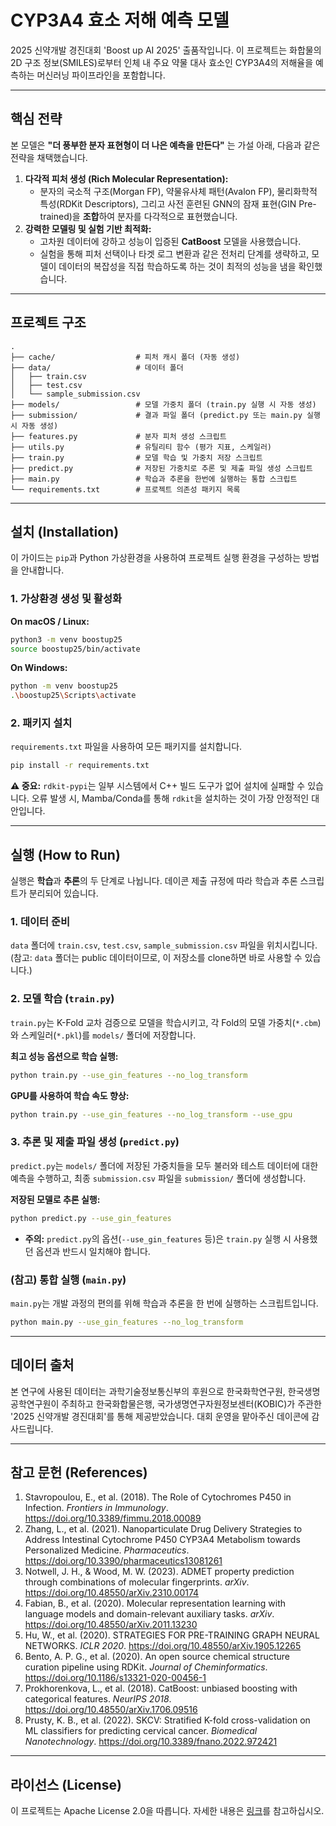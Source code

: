 # **CYP3A4 효소 저해 예측 모델**

2025 신약개발 경진대회 'Boost up AI 2025' 출품작입니다. 이 프로젝트는 화합물의 2D 구조 정보(SMILES)로부터 인체 내 주요 약물 대사 효소인 CYP3A4의 저해율을 예측하는 머신러닝 파이프라인을 포함합니다.

---

## **핵심 전략**

본 모델은 **"더 풍부한 분자 표현형이 더 나은 예측을 만든다"** 는 가설 아래, 다음과 같은 전략을 채택했습니다.

1.  **다각적 피처 생성 (Rich Molecular Representation):**
    * 분자의 국소적 구조(Morgan FP), 약물유사체 패턴(Avalon FP), 물리화학적 특성(RDKit Descriptors), 그리고 사전 훈련된 GNN의 잠재 표현(GIN Pre-trained)을 **조합**하여 분자를 다각적으로 표현했습니다.
2.  **강력한 모델링 및 실험 기반 최적화:**
    * 고차원 데이터에 강하고 성능이 입증된 **CatBoost** 모델을 사용했습니다.
    * 실험을 통해 피처 선택이나 타겟 로그 변환과 같은 전처리 단계를 생략하고, 모델이 데이터의 복잡성을 직접 학습하도록 하는 것이 최적의 성능을 냄을 확인했습니다.

---

## **프로젝트 구조**

```
.
├── cache/                  # 피처 캐시 폴더 (자동 생성)
├── data/                   # 데이터 폴더
│   ├── train.csv
│   ├── test.csv
│   └── sample_submission.csv
├── models/                 # 모델 가중치 폴더 (train.py 실행 시 자동 생성)
├── submission/             # 결과 파일 폴더 (predict.py 또는 main.py 실행 시 자동 생성)
├── features.py             # 분자 피처 생성 스크립트
├── utils.py                # 유틸리티 함수 (평가 지표, 스케일러)
├── train.py                # 모델 학습 및 가중치 저장 스크립트
├── predict.py              # 저장된 가중치로 추론 및 제출 파일 생성 스크립트
├── main.py                 # 학습과 추론을 한번에 실행하는 통합 스크립트
└── requirements.txt        # 프로젝트 의존성 패키지 목록
```

---

## **설치 (Installation)**

이 가이드는 `pip`과 Python 가상환경을 사용하여 프로젝트 실행 환경을 구성하는 방법을 안내합니다.

### **1. 가상환경 생성 및 활성화**

**On macOS / Linux:**
```bash
python3 -m venv boostup25
source boostup25/bin/activate
```

**On Windows:**
```bash
python -m venv boostup25
.\boostup25\Scripts\activate
```

### **2. 패키지 설치**

`requirements.txt` 파일을 사용하여 모든 패키지를 설치합니다.

```bash
pip install -r requirements.txt
```
**⚠️ 중요:** `rdkit-pypi`는 일부 시스템에서 C++ 빌드 도구가 없어 설치에 실패할 수 있습니다. 오류 발생 시, Mamba/Conda를 통해 `rdkit`을 설치하는 것이 가장 안정적인 대안입니다.

---

## **실행 (How to Run)**

실행은 **학습**과 **추론**의 두 단계로 나뉩니다. 데이콘 제출 규정에 따라 학습과 추론 스크립트가 분리되어 있습니다.

### **1. 데이터 준비**

`data` 폴더에 `train.csv`, `test.csv`, `sample_submission.csv` 파일을 위치시킵니다.
(참고: `data` 폴더는 public 데이터이므로, 이 저장소를 clone하면 바로 사용할 수 있습니다.)

### **2. 모델 학습 (`train.py`)**

`train.py`는 K-Fold 교차 검증으로 모델을 학습시키고, 각 Fold의 모델 가중치(`*.cbm`)와 스케일러(`*.pkl`)를 `models/` 폴더에 저장합니다.

**최고 성능 옵션으로 학습 실행:**
```bash
python train.py --use_gin_features --no_log_transform
```

**GPU를 사용하여 학습 속도 향상:**
```bash
python train.py --use_gin_features --no_log_transform --use_gpu
```

### **3. 추론 및 제출 파일 생성 (`predict.py`)**

`predict.py`는 `models/` 폴더에 저장된 가중치들을 모두 불러와 테스트 데이터에 대한 예측을 수행하고, 최종 `submission.csv` 파일을 `submission/` 폴더에 생성합니다.

**저장된 모델로 추론 실행:**
```bash
python predict.py --use_gin_features
```
* **주의:** `predict.py`의 옵션(`--use_gin_features` 등)은 `train.py` 실행 시 사용했던 옵션과 반드시 일치해야 합니다.

### **(참고) 통합 실행 (`main.py`)**

`main.py`는 개발 과정의 편의를 위해 학습과 추론을 한 번에 실행하는 스크립트입니다.
```bash
python main.py --use_gin_features --no_log_transform
```

---
## **데이터 출처**

본 연구에 사용된 데이터는 과학기술정보통신부의 후원으로 한국화학연구원, 한국생명공학연구원이 주최하고 한국화합물은행, 국가생명연구자원정보센터(KOBIC)가 주관한 '2025 신약개발 경진대회'를 통해 제공받았습니다. 대회 운영을 맡아주신 데이콘에 감사드립니다.

---

## **참고 문헌 (References)**

1.  Stavropoulou, E., et al. (2018). The Role of Cytochromes P450 in Infection. *Frontiers in Immunology*. https://doi.org/10.3389/fimmu.2018.00089
2.  Zhang, L., et al. (2021). Nanoparticulate Drug Delivery Strategies to Address Intestinal Cytochrome P450 CYP3A4 Metabolism towards Personalized Medicine. *Pharmaceutics*. https://doi.org/10.3390/pharmaceutics13081261
3.  Notwell, J. H., & Wood, M. W. (2023). ADMET property prediction through combinations of molecular fingerprints. *arXiv*. https://doi.org/10.48550/arXiv.2310.00174
4.  Fabian, B., et al. (2020). Molecular representation learning with language models and domain-relevant auxiliary tasks. *arXiv*. https://doi.org/10.48550/arXiv.2011.13230
5.  Hu, W., et al. (2020). STRATEGIES FOR PRE-TRAINING GRAPH NEURAL NETWORKS. *ICLR 2020*. https://doi.org/10.48550/arXiv.1905.12265
6.  Bento, A. P. G., et al. (2020). An open source chemical structure curation pipeline using RDKit. *Journal of Cheminformatics*. https://doi.org/10.1186/s13321-020-00456-1
7.  Prokhorenkova, L., et al. (2018). CatBoost: unbiased boosting with categorical features. *NeurIPS 2018*. https://doi.org/10.48550/arXiv.1706.09516
8.  Prusty, K. B., et al. (2022). SKCV: Stratified K-fold cross-validation on ML classifiers for predicting cervical cancer. *Biomedical Nanotechnology*. https://doi.org/10.3389/fnano.2022.972421

---

## **라이선스 (License)**

이 프로젝트는 Apache License 2.0을 따릅니다. 자세한 내용은 [링크](https://github.com/boost-up-ai-2025/boost-up-ai-2025/blob/main/LICENSE)를 참고하십시오.